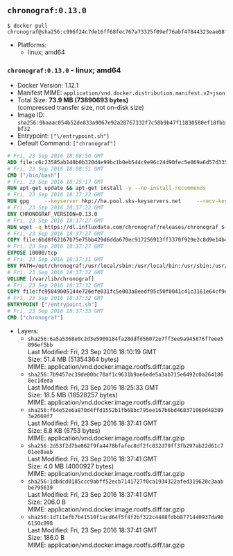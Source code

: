 ## `chronograf:0.13.0`

```console
$ docker pull chronograf@sha256:c996f24c7de16ff68fec767a73325f09ef76abf47844323eae08f804f12f06c7
```

-	Platforms:
	-	linux; amd64

### `chronograf:0.13.0` - linux; amd64

-	Docker Version: 1.12.1
-	Manifest MIME: `application/vnd.docker.distribution.manifest.v2+json`
-	Total Size: **73.9 MB (73890693 bytes)**  
	(compressed transfer size, not on-disk size)
-	Image ID: `sha256:9baaac054b52de833a9067e92a28767332f7c58b9b47f11830580ef18fbbbf32`
-	Entrypoint: `["\/entrypoint.sh"]`
-	Default Command: `["chronograf"]`

```dockerfile
# Fri, 23 Sep 2016 18:08:50 GMT
ADD file:c6c23585ab140b0b320d4e99bc1b0eb544c9e96c24d90fec5e069a6d57d335ca in / 
# Fri, 23 Sep 2016 18:08:51 GMT
CMD ["/bin/bash"]
# Fri, 23 Sep 2016 18:25:17 GMT
RUN apt-get update && apt-get install -y --no-install-recommends 		ca-certificates 		curl 		wget 	&& rm -rf /var/lib/apt/lists/*
# Fri, 23 Sep 2016 18:37:22 GMT
RUN gpg     --keyserver hkp://ha.pool.sks-keyservers.net     --recv-keys 05CE15085FC09D18E99EFB22684A14CF2582E0C5
# Fri, 23 Sep 2016 18:37:22 GMT
ENV CHRONOGRAF_VERSION=0.13.0
# Fri, 23 Sep 2016 18:37:27 GMT
RUN wget -q https://dl.influxdata.com/chronograf/releases/chronograf_${CHRONOGRAF_VERSION}_amd64.deb.asc &&     wget -q https://dl.influxdata.com/chronograf/releases/chronograf_${CHRONOGRAF_VERSION}_amd64.deb &&     gpg --batch --verify chronograf_${CHRONOGRAF_VERSION}_amd64.deb.asc chronograf_${CHRONOGRAF_VERSION}_amd64.deb &&     dpkg -i chronograf_${CHRONOGRAF_VERSION}_amd64.deb &&     rm -f chronograf_${CHRONOGRAF_VERSION}_amd64.deb*
# Fri, 23 Sep 2016 18:37:27 GMT
COPY file:6bd8f62167b75e75bb429d6dda670ec917256913ff3370f929e2c8d9e14b475e in /etc/chronograf/chronograf.conf 
# Fri, 23 Sep 2016 18:37:27 GMT
EXPOSE 10000/tcp
# Fri, 23 Sep 2016 18:37:31 GMT
ENV PATH=/opt/chronograf:/usr/local/sbin:/usr/local/bin:/usr/sbin:/usr/bin:/sbin:/bin
# Fri, 23 Sep 2016 18:37:32 GMT
VOLUME [/var/lib/chronograf]
# Fri, 23 Sep 2016 18:37:32 GMT
COPY file:fc95049005144e726efe031fc5e003a8eedf95c50f0041c41c3161e64cf9dbbe in /entrypoint.sh 
# Fri, 23 Sep 2016 18:37:32 GMT
ENTRYPOINT ["/entrypoint.sh"]
# Fri, 23 Sep 2016 18:37:33 GMT
CMD ["chronograf"]
```

-	Layers:
	-	`sha256:6a5a5368e0c2d3e5909184fa28ddfd56072e7ff3ee9a945876f7eee5896ef5bb`  
		Last Modified: Fri, 23 Sep 2016 18:10:19 GMT  
		Size: 51.4 MB (51354364 bytes)  
		MIME: application/vnd.docker.image.rootfs.diff.tar.gzip
	-	`sha256:7b9457ec39de00bc70af1c9631b9ae6ede5a3ab715e6492c0a2641868ec1deda`  
		Last Modified: Fri, 23 Sep 2016 18:25:33 GMT  
		Size: 18.5 MB (18528257 bytes)  
		MIME: application/vnd.docker.image.rootfs.diff.tar.gzip
	-	`sha256:f64e52e6a870d4ffd1552b1fb68bc795ee167b6bd468371060d483893e2669f7`  
		Last Modified: Fri, 23 Sep 2016 18:37:41 GMT  
		Size: 6.8 KB (6753 bytes)  
		MIME: application/vnd.docker.image.rootfs.diff.tar.gzip
	-	`sha256:2d53f2d7be062f9fa4478bfafec8df2fc032d79ff3fb297ab22d61c701ee8aab`  
		Last Modified: Fri, 23 Sep 2016 18:37:41 GMT  
		Size: 4.0 MB (4000927 bytes)  
		MIME: application/vnd.docker.image.rootfs.diff.tar.gzip
	-	`sha256:1dbdcd0185ccc9abff52ecb7141727f0ca1934322afed319620c3aabbe795639`  
		Last Modified: Fri, 23 Sep 2016 18:37:41 GMT  
		Size: 206.0 B  
		MIME: application/vnd.docker.image.rootfs.diff.tar.gzip
	-	`sha256:1d711efb7b41510f1acd64f5f4f2bf322c4488fdbb8771440937da906150c898`  
		Last Modified: Fri, 23 Sep 2016 18:37:41 GMT  
		Size: 186.0 B  
		MIME: application/vnd.docker.image.rootfs.diff.tar.gzip
